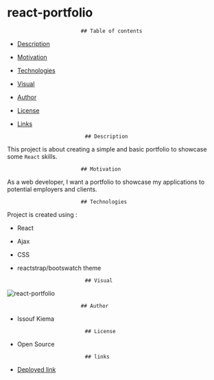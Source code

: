 # react-portfolio

                            ## Table of contents

- [Description](##Description)
- [Motivation](##Motivation)
- [Technologies](##Technologies)
- [Visual](##Visual)
- [Author](##Author)
- [License](##License)
- [Links](##Links)

                            ## Description
This project is about creating a simple and basic portfolio to showcase some `React` skills.

                            ## Motivation
As a web developer, I want a portfolio to showcase my applications to potential employers and clients.

                            ## Technologies

Project is created using :

- React
- Ajax
- CSS
- reactstrap/bootswatch theme

                            ## Visual
![react-portfolio](./src/assets/React-App.gif)

                            ## Author

- Issouf Kiema

                            ## License

- Open Source

                            ## links

- [Deployed link](https://issouf03.github.io/react-portfolio/)
